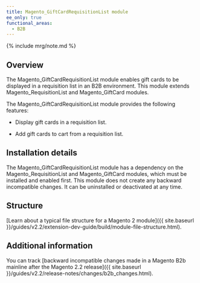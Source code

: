 ```yaml
---
title: Magento_GiftCardRequisitionList module
ee_only: true
functional_areas:
  - B2B
---
```


{% include mrg/note.md %}

## Overview

The Magento_GiftCardRequisitionList module enables gift cards to be displayed in a requisition list in an B2B environment. This module extends Magento_RequisitionList and Magento_GiftCard modules.

The Magento_GiftCardRequisitionList module provides the following features:

* Display gift cards in a requisition list. 

* Add gift cards to cart from a requisition list. 

## Installation details

The Magento_GiftCardRequisitionList module has a dependency on the Magento_RequisitionList and Magento_GiftCard modules, which must be installed and enabled first. This module does not create any backward incompatible changes. It can be uninstalled or deactivated at any time.

## Structure

[Learn about a typical file structure for a Magento 2 module]({{ site.baseurl }}/guides/v2.2/extension-dev-guide/build/module-file-structure.html).

## Additional information

You can track [backward incompatible changes made in a Magento B2b mainline after the Magento 2.2 release]({{ site.baseurl }}/guides/v2.2/release-notes/changes/b2b_changes.html).
